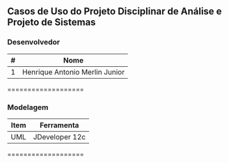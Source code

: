 ## Casos de Uso do Projeto Disciplinar de Análise e Projeto de Sistemas


### Desenvolvedor
\#| Nome
-------- | ---
1| Henrique Antonio Merlin Junior

===================

### Modelagem
Item     | Ferramenta
-------- | ---
UML| JDeveloper 12c

===================
